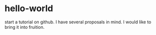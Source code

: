 # hello-world
start a tutorial on github.
I have several proposals in mind.
I would like to bring it into fruition.
